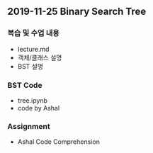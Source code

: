 ## 2019-11-25 Binary Search Tree

### 복습 및 수업 내용
* lecture.md
* 객체/클래스 설명
* BST 설명

### BST Code
* tree.ipynb
* code by Ashal

### Assignment
* Ashal Code Comprehension
